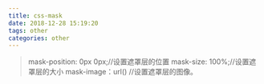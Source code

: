 ```yaml
---
title: css-mask
date: 2018-12-28 15:19:20
tags: other
categories: other
---
```

> mask-position: 0px 0px;//设置遮罩层的位置
> mask-size: 100%;//设置遮罩层的大小
> mask-image：url() //设置遮罩层的图像。
<style>
@keyframes mask {
0% {
-webkit-mask-position: 0px 0px;
}

25% {
-webkit-mask-position: 619px 0px;
}

50% {
-webkit-mask-position: 0px 0px;
}

75% {
-webkit-mask-position: 308px 0px;
-webkit-mask-size: 100%;
}

100% {
-webkit-mask-size: 1000%;
}
}

.mask {
width: 700px;
height: 392px;
background: black url("http://www.guoxh.com/blog/img/blog/哈利波特1.jpg");
-webkit-mask-image: url("http://www.guoxh.com/blog/img/blog/哈利波特2.jpeg");
animation: mask 5s linear infinite forwards;
}
</style>

<body>
<div class="mask"> </div>
</body>
